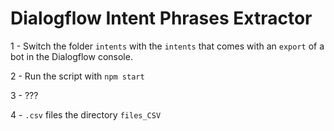 <h1>Dialogflow Intent Phrases Extractor</h1>

1 - Switch the folder `intents` with the `intents` that comes with an `export` of a bot in the Dialogflow console.

2 - Run the script with `npm start`

3 - ???

4 - `.csv` files the directory `files_CSV`